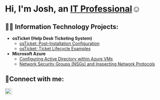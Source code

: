 <h1>Hi, I'm Josh, an <a href="https://linkedin.com/in/Josh">IT Professional</a>☺</h1>

<h2>👨‍💻 Information Technology Projects:</h2>

- <b>osTicket (Help Desk Ticketing System)</b>
  - [osTicket: Post-Installation Configuration](https://github.com/ozeliawalkercam/post-install-config)
  - [osTicket: Ticket Lifecycle Examples](https://github.com/ozeliawalkercam/ticket-lifecycle)
- <b>Microsoft Azure</b>
  - [Configuring Active Directory within Azure VMs](https://github.com/ozeliawalkercam/configure-ad)
  - [Network Security Groups (NSGs) and Inspecting Network Protocols](https://github.com/ozeliawalkercam/azure-network-protocols)

<h2>🤳Connect with me:</h2>


[<img align="left" alt="ozeliawalkercam | LinkedIn" width="22px" src="https://cdn.jsdelivr.net/npm/simple-icons@v3/icons/linkedin.svg" />][linkedin]



[linkedin]: https://linkedin.com/in/ozeliawalker
